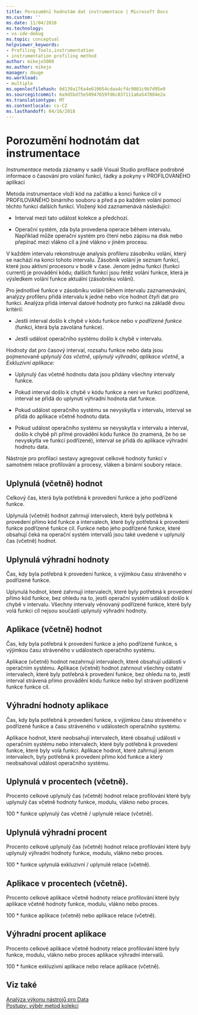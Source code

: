 ```yaml
---
title: Porozumění hodnotám dat instrumentace | Microsoft Docs
ms.custom: ''
ms.date: 11/04/2016
ms.technology:
- vs-ide-debug
ms.topic: conceptual
helpviewer_keywords:
- Profiling Tools,instrumentation
- instrumentation profiling method
author: mikejo5000
ms.author: mikejo
manager: douge
ms.workload:
- multiple
ms.openlocfilehash: 0d139a176a4e610054cdaa4cf4c9081c9b7d95e0
ms.sourcegitcommit: 6a9d5bd75e50947659fd6c837111a6a547884e2a
ms.translationtype: MT
ms.contentlocale: cs-CZ
ms.lasthandoff: 04/16/2018
---
```

# <a name="understanding-instrumentation-data-values"></a>Porozumění hodnotám dat instrumentace

*Instrumentace* metoda záznamy v sadě Visual Studio profilace podrobné informace o časování pro volání funkcí, řádky a pokyny v PROFILOVANÉHO aplikaci

Metoda instrumentace vloží kód na začátku a konci funkce cíl v PROFILOVANÉHO binárního souboru a před a po každém volání pomocí těchto funkcí dalších funkcí. Vložený kód zaznamenává následující:

- Interval mezi tato událost kolekce a předchozí.

- Operační systém, zda byla provedena operace během intervalu. Například může operační systém pro čtení nebo zápisu na disk nebo přepínač mezi vlákno cíl a jiné vlákno v jiném procesu.

V každém intervalu rekonstruuje analysis profileru zásobníku volání, který se nachází na konci tohoto intervalu. Zásobník volání je seznam funkcí, které jsou aktivní procesoru v bodě v čase. Jenom jednu funkci (funkci current) je provádění kódu; dalších funkcí jsou řetěz volání funkce, která je výsledkem volání funkce aktuální (zásobníku volání).

Pro jednotlivé funkce v zásobníku volání během intervalu zaznamenávání, analýzy profileru přidá intervalu k jedné nebo více hodnot čtyři dat pro funkci. Analýza přidá interval datové hodnoty pro funkci na základě dvou kritérií:

- Jestli interval došlo k chybě v kódu funkce nebo v *podřízené funkce* (funkci, která byla zavolána funkce).

- Jestli událost operačního systému došlo k chybě v intervalu.

Hodnoty dat pro časový interval, rozsahu funkce nebo data jsou pojmenované *uplynulý čas včetně*, *uplynulý výhradní*, *aplikace včetně*, a  *Exkluzivní aplikace*:

- Uplynulý čas včetně hodnotu data jsou přidány všechny intervaly funkce.

- Pokud interval došlo k chybě v kódu funkce a není ve funkci podřízené, interval se přidá do uplynutí výhradní hodnota dat funkce.

- Pokud událost operačního systému se nevyskytla v intervalu, interval se přidá do aplikace včetně hodnotu data.

- Pokud událost operačního systému se nevyskytla v intervalu a interval, došlo k chybě při přímé provádění kódu funkce (to znamená, že ho se nevyskytla ve funkci podřízené), interval se přidá do aplikace výhradní hodnotu data.

Nástroje pro profilaci sestavy agregovat celkové hodnoty funkcí v samotném relace profilování a procesy, vláken a binární soubory relace.

## <a name="elapsed-inclusive-values"></a>Uplynulá (včetně) hodnot

Celkový čas, která byla potřebná k provedení funkce a jeho podřízené funkce.

Uplynulá (včetně) hodnot zahrnují intervalech, které byly potřebná k provedení přímo kód funkce a intervalech, které byly potřebná k provedení funkce podřízené funkce cíl. Funkce nebo jeho podřízené funkce, které obsahují čeká na operační systém intervalů jsou také uvedené v uplynulý čas (včetně) hodnot.

## <a name="elapsed-exclusive-values"></a>Uplynulá výhradní hodnoty

Čas, kdy byla potřebná k provedení funkce, s výjimkou času stráveného v podřízené funkce.

Uplynulá hodnot, které zahrnují intervalech, které byly potřebná k provedení přímo kód funkce, bez ohledu na to, jestli operační systém události došlo k chybě v intervalu. Všechny intervaly věnovaný podřízené funkce, které byly volá funkci cíl nejsou součástí uplynulý výhradní hodnoty.

## <a name="application-inclusive-values"></a>Aplikace (včetně) hodnot

Čas, kdy byla potřebná k provedení funkce a jeho podřízené funkce, s výjimkou času stráveného v událostech operačního systému.

Aplikace (včetně) hodnot nezahrnují intervalech, které obsahují události v operačním systému. Aplikace (včetně) hodnot zahrnout všechny ostatní intervalech, které byly potřebná k provedení funkce, bez ohledu na to, jestli interval strávená přímo provádění kódu funkce nebo byl stráven podřízené funkce funkce cíl.

## <a name="application-exclusive-values"></a>Výhradní hodnoty aplikace

Čas, kdy byla potřebná k provedení funkce, s výjimkou času stráveného v podřízené funkce a času stráveného v událostech operačního systému.

Aplikace hodnot, které neobsahují intervalech, které obsahují události v operačním systému nebo intervalech, které byly potřebná k provedení funkce, které byly volá funkci. Aplikace hodnot, které zahrnují jenom intervalech, byly potřebná k provedení přímo kód funkce a který neobsahoval událost operačního systému.

## <a name="elapsed-inclusive-percent"></a>Uplynulá v procentech (včetně).

Procento celkové uplynulý čas (včetně) hodnot relace profilování které byly uplynulý čas včetně hodnoty funkce, modulu, vlákno nebo proces.

100 * funkce uplynulý čas včetně / uplynulé relace (včetně).

## <a name="elapsed-exclusive-percent"></a>Uplynulá výhradní procent

Procento celkové uplynulý čas (včetně) hodnot relace profilování které byly uplynulý výhradní hodnoty funkce, modulu, vlákno nebo proces.

100 * funkce uplynulá exkluzivní / uplynulé relace (včetně).

## <a name="application-inclusive-percent"></a>Aplikace v procentech (včetně).

Procento celkové aplikace včetně hodnoty relace profilování které byly aplikace včetně hodnoty funkce, modulu, vlákno nebo proces.

100 * funkce aplikace (včetně) nebo aplikace relace (včetně).

## <a name="application-exclusive-percent"></a>Výhradní procent aplikace

Procento celkové aplikace včetně hodnoty relace profilování které byly funkce, modulu, vlákno nebo proces aplikace výhradní intervalů.

100 * funkce exkluzivní aplikace nebo relace aplikace (včetně).

## <a name="see-also"></a>Viz také

[Analýza výkonu nástrojů pro Data](../profiling/analyzing-performance-tools-data.md)  
[Postupy: výběr metod kolekcí](../profiling/how-to-choose-collection-methods.md)